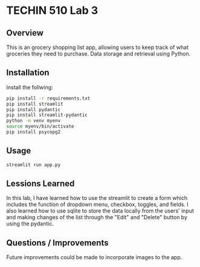 # TECHIN 510 Lab 3

## Overview
This is an grocery shopping list app, allowing users to keep track of what groceries they need to purchase.
Data storage and retrieval using Python.

## Installation
Install the follwing:

```bash
pip install -r requirements.txt
pip install streamlit
pip install pydantic
pip install streamlit-pydantic
python -m venv myenv
source myenv/bin/activate
pip install psycopg2
```

## Usage

```bash
streamlit run app.py
```

## Lessions Learned
In this lab, I have learned how to use the streamlit to create a form which includes the function of dropdown menu, checkbox, toggles, and fields. I also learned how to use sqlite to store the data locally from the users' input and making changes of the list through the "Edit" and "Delete" button by using the pydantic.


## Questions / Improvements
Future improvements could be made to incorporate images to the app.
